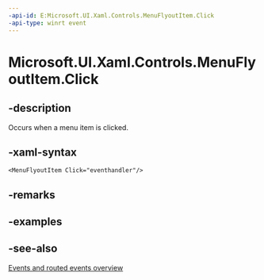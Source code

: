 ```yaml
---
-api-id: E:Microsoft.UI.Xaml.Controls.MenuFlyoutItem.Click
-api-type: winrt event
---
```


<!-- Event syntax
public event Windows.UI.Xaml.RoutedEventHandler Click
-->

# Microsoft.UI.Xaml.Controls.MenuFlyoutItem.Click

## -description
Occurs when a menu item is clicked.

## -xaml-syntax
```xaml
<MenuFlyoutItem Click="eventhandler"/>
```


## -remarks

## -examples

## -see-also
[Events and routed events overview](/windows/uwp/xaml-platform/events-and-routed-events-overview)
